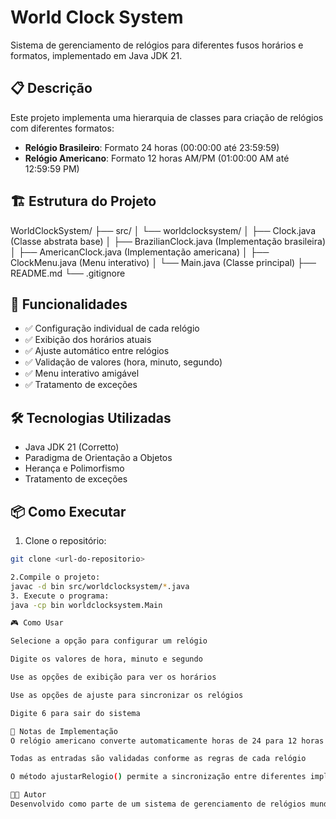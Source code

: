 # World Clock System

Sistema de gerenciamento de relógios para diferentes fusos horários e formatos, implementado em Java JDK 21.

## 📋 Descrição

Este projeto implementa uma hierarquia de classes para criação de relógios com diferentes formatos:
- **Relógio Brasileiro**: Formato 24 horas (00:00:00 até 23:59:59)
- **Relógio Americano**: Formato 12 horas AM/PM (01:00:00 AM até 12:59:59 PM)

## 🏗️ Estrutura do Projeto
WorldClockSystem/
├── src/
│ └── worldclocksystem/
│ ├── Clock.java (Classe abstrata base)
│ ├── BrazilianClock.java (Implementação brasileira)
│ ├── AmericanClock.java (Implementação americana)
│ ├── ClockMenu.java (Menu interativo)
│ └── Main.java (Classe principal)
├── README.md
└── .gitignore


## 🚀 Funcionalidades

- ✅ Configuração individual de cada relógio
- ✅ Exibição dos horários atuais
- ✅ Ajuste automático entre relógios
- ✅ Validação de valores (hora, minuto, segundo)
- ✅ Menu interativo amigável
- ✅ Tratamento de exceções

## 🛠️ Tecnologias Utilizadas

- Java JDK 21 (Corretto)
- Paradigma de Orientação a Objetos
- Herança e Polimorfismo
- Tratamento de exceções

## 📦 Como Executar

1. Clone o repositório:
```bash
git clone <url-do-repositorio>

2.Compile o projeto:
javac -d bin src/worldclocksystem/*.java
3. Execute o programa:
java -cp bin worldclocksystem.Main

🎮 Como Usar

Selecione a opção para configurar um relógio

Digite os valores de hora, minuto e segundo

Use as opções de exibição para ver os horários

Use as opções de ajuste para sincronizar os relógios

Digite 6 para sair do sistema

📝 Notas de Implementação
O relógio americano converte automaticamente horas de 24 para 12 horas

Todas as entradas são validadas conforme as regras de cada relógio

O método ajustarRelogio() permite a sincronização entre diferentes implementações

👨‍💻 Autor
Desenvolvido como parte de um sistema de gerenciamento de relógios mundiais.




